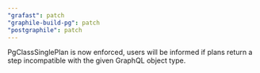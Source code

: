 ```yaml
---
"grafast": patch
"graphile-build-pg": patch
"postgraphile": patch
---
```


PgClassSinglePlan is now enforced, users will be informed if plans return a step
incompatible with the given GraphQL object type.
